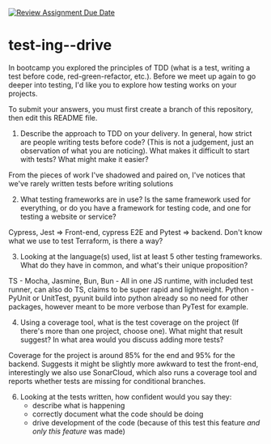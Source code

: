 [![Review Assignment Due Date](https://classroom.github.com/assets/deadline-readme-button-22041afd0340ce965d47ae6ef1cefeee28c7c493a6346c4f15d667ab976d596c.svg)](https://classroom.github.com/a/ycVsfoVh)
# test-ing--drive

In bootcamp you explored the principles of TDD (what is a test, writing a test before code, red-green-refactor, etc.). Before we meet up again to go deeper into testing, I'd like you to explore how testing works on your projects.

To submit your answers, you must first create a branch of this repository, then edit this README file.

1. Describe the approach to TDD on your delivery. In general, how strict are people writing tests before code? (This is not a judgement, just an observation of what you are noticing). What makes it difficult to start with tests? What might make it easier?

From the pieces of work I've shadowed and paired on, I've notices that we've rarely written tests before writing solutions

2. What testing frameworks are in use? Is the same framework used for everything, or do you have a framework for testing code, and one for testing a website or service?

Cypress, Jest => Front-end, cypress E2E and Pytest => backend. Don't know what we use to test Terraform, is there a way?

3. Looking at the language(s) used, list at least 5 other testing frameworks. What do they have in common, and what's their unique proposition?

TS - Mocha, Jasmine, Bun,
Bun - All in one JS runtime, with included test runner, can also do TS, claims to be super rapid and lightweight.
Python - PyUnit or UnitTest, pyunit build into python already so no need for other packages, however meant to be more verbose than PyTest for example.

4. Using a coverage tool, what is the test coverage on the project (If there's more than one project, choose one). What might that result suggest? In what area would you discuss adding more tests?

Coverage for the project is around 85% for the end and 95% for the backend. Suggests it might be slightly more awkward to test the front-end, interestingly we also use SonarCloud, which also runs a coverage tool and reports whether tests are missing for conditional branches.


6. Looking at the tests written, how confident would you say they:
    - describe what is happening
    - correctly document what the code should be doing
    - drive development of the code (because of this test this feature *and only this feature* was made)



